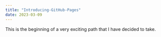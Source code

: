 ```yaml
---
title: "Introducing-GitHub-Pages"
date: 2023-03-09
---
```


This is the beginning of a very exciting path that I have decided to take.
